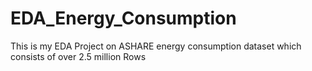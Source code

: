# EDA_Energy_Consumption
This is my EDA Project on ASHARE energy consumption dataset which consists of over 2.5 million Rows  
